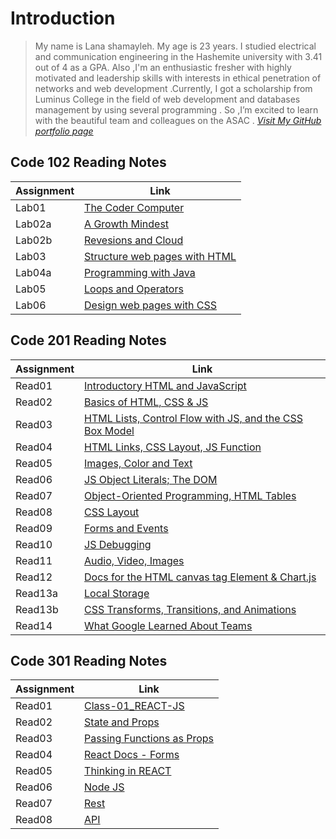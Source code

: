 # Introduction

> My name is Lana shamayleh. My age is 23 years. I studied electrical and communication engineering in the Hashemite university with 3.41 out of 4 as a GPA. Also ,I'm an enthusiastic fresher with highly motivated and leadership skills with interests in ethical penetration of networks and web development .Currently, I got a scholarship from Luminus College in the field of web development and databases management by using several programming . So ,I’m excited to learn with the beautiful team and colleagues on the ASAC .
> *[Visit My GitHub portfolio page](https://github.com/LanaSShamayleh)*

## Code 102 Reading Notes

 **Assignment**| **Link**
------------ | -------------
Lab01        | [The Coder Computer](Lab01-TheCoder-Computer.md)
Lab02a       | [A Growth Mindest](Lab02a-Learning-Markdown.md)
Lab02b       | [Revesions and Cloud](Lab02b-Revesionand-Cloud.md)
Lab03        | [Structure web pages with HTML](Lab03-Structure-web.md)
Lab04a       | [Programming with Java](Lab04a-Programming-Java.md)
Lab05        | [Loops and Operators](Lab05-Loops-Operators.md)
Lab06        | [Design web pages with CSS](Lab06-Design-web-pages-with-CSS.md)

## Code 201 Reading Notes

**Assignment**| **Link**
------------ | -------------
Read01       |  [Introductory HTML and JavaScript](Reading-Note201/class-01.md)
Read02       |  [Basics of HTML, CSS & JS](Reading-Note201/class-02.md)
Read03       |  [HTML Lists, Control Flow with JS, and the CSS Box Model](Reading-Note201/class-03.md)
Read04       |  [HTML Links, CSS Layout, JS Function](Reading-Note201/class-04.md)
Read05       |  [Images, Color and Text](Reading-Note201/class-05.md)
Read06       |  [JS Object Literals; The DOM](Reading-Note201/class-06.md)
Read07       |  [Object-Oriented Programming, HTML Tables](Reading-Note201/class-07.md)
Read08       |  [CSS Layout](Reading-Note201/class-08.md)
Read09       |  [Forms and Events](Reading-Note201/class-09.md)
Read10       |  [JS Debugging](Reading-Note201/class-10.md)
Read11       |  [Audio, Video, Images](Reading-Note201/class-11.md)
Read12       |  [Docs for the HTML canvas tag Element & Chart.js](Reading-Note201/class-12.md)
Read13a      |  [Local Storage](Reading-Note201/class-13a.md)
Read13b      |  [CSS Transforms, Transitions, and Animations](Reading-Note201/class-13b.md)
Read14       |  [What Google Learned About Teams](Reading-Note201/class-14.md)

## Code 301 Reading Notes

**Assignment**| **Link**
------------ | -------------
Read01       |  [Class-01_REACT-JS](Reading-Note301/class-01.md)
Read02       |  [State and Props](Reading-Note301/class-02.md)
Read03       |  [Passing Functions as Props](Reading-Note301/class-03.md)
Read04       |  [React Docs - Forms](Reading-Note301/class-04.md)
Read05       |  [Thinking in REACT](Reading-Note301/class-05.md)
Read06       |  [Node JS](Reading-Note301/class-06.md)
Read07       |  [Rest](Reading-Note301/class-07.md)
Read08       |  [API](Reading-Note301/class-08.md)
